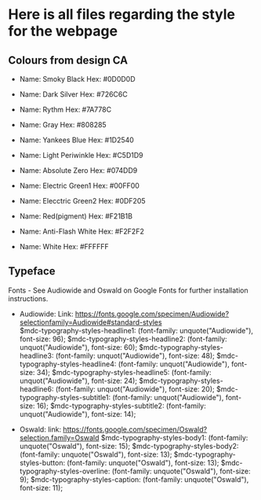 # Here is all files regarding the style for the webpage

## Colours from design CA

- Name: Smoky Black
    Hex: #0D0D0D

- Name: Dark Silver
    Hex: #726C6C

- Name: Rythm
    Hex: #7A778C

- Name: Gray
    Hex: #808285

- Name: Yankees Blue
    Hex: #1D2540

- Name: Light Periwinkle
    Hex: #C5D1D9

- Name: Absolute Zero
    Hex: #074DD9

- Name: Electric Green1
    Hex: #00FF00

- Name: Elecctric Green2
    Hex: #0DF205

- Name: Red(pigment)
    Hex: #F21B1B

- Name: Anti-Flash White
    Hex: #F2F2F2

- Name: White
    Hex: #FFFFFF

## Typeface

Fonts - See Audiowide and Oswald on Google Fonts for further installation instructions. 

- Audiowide:
    Link: https://fonts.google.com/specimen/Audiowide?selectionfamily=Audiowide#standard-styles  
    $mdc-typography-styles-headline1: (font-family: unquote("Audiowide"), font-size: 96);
    $mdc-typography-styles-headline2: (font-family: unquot("Audiowide"), font-size: 60);
    $mdc-typography-styles-headline3: (font-family: unquot("Audiowide"), font-size: 48);
    $mdc-typography-styles-headline4: (font-family: unquot("Audiowide"), font-size: 34);
    $mdc-typography-styles-headline5: (font-family: unquot("Audiowide"), font-size: 24);
    $mdc-typography-styles-headline6: (font-family: unquot("Audiowide"), font-size: 20);
    $mdc-typography-styles-subtitle1: (font-family: unquot("Audiowide"), font-size: 16);
    $mdc-typography-styles-subtitle2: (font-family: unquot("Audiowide"), font-size: 14);

- Oswald:
    link: https://fonts.google.com/specimen/Oswald?selection.family=Oswald
    $mdc-typography-styles-body1: (font-family: unquote("Oswald"), font-size: 15);
    $mdc-typography-styles-body2: (font-family: unquote("Oswald"), font-size: 13);
    $mdc-typography-styles-button: (font-family: unquote("Oswald"), font-size: 13);
    $mdc-typography-styles-overline: (font-family: unquote("Oswald"), font-size: 9);
    $mdc-typography-styles-caption: (font-family: unquote("Oswald"), font-size: 11);